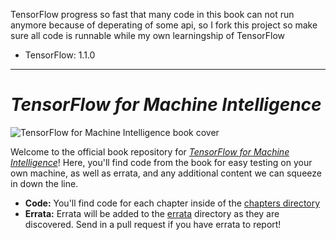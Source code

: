 TensorFlow progress so fast that many code in this book can not run anymore because of deperating of some api, so I fork this project so make sure all code is runnable while my own learningship of TensorFlow
* TensorFlow: 1.1.0

----------------------------------------------------------------------------------------

# _TensorFlow for Machine Intelligence_

![TensorFlow for Machine Intelligence book cover](img/book_cover.jpg)

Welcome to the official book repository for [_TensorFlow for Machine Intelligence_](https://bleedingedgepress.com/tensor-flow-for-machine-intelligence/)! Here, you'll find code from the book for easy testing on your own machine, as well as errata, and any additional content we can squeeze in down the line.

* **Code:** You'll find code for each chapter inside of the [chapters directory](https://github.com/backstopmedia/tensorflowbook/tree/master/chapters)
* **Errata:** Errata will be added to the [errata](https://github.com/backstopmedia/tensorflowbook/tree/master/errata) directory as they are discovered. Send in a pull request if you have errata to report!


